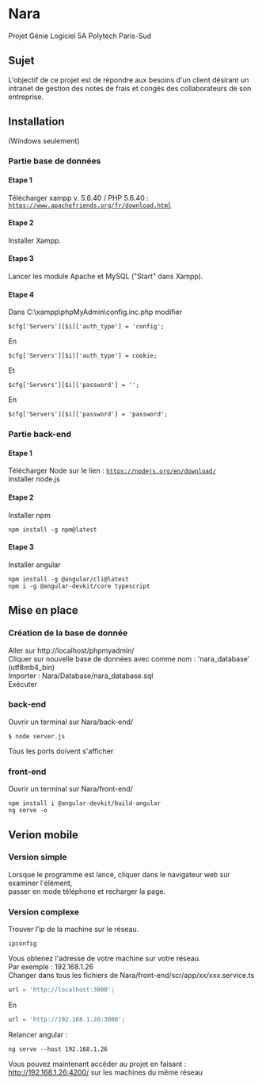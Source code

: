 # Nara
Projet Génie Logiciel 5A Polytech Paris-Sud

## Sujet

L'objectif de ce projet est de répondre aux besoins d'un client désirant un intranet de gestion des notes de frais et congés des collaborateurs de son entreprise. 

## Installation
(Windows seulement)

### Partie base de données

#### Etape 1
Télécharger xampp v. 5.6.40 / PHP 5.6.40 :
<a href="https://www.apachefriends.org/fr/download.html" target="_blank">`https://www.apachefriends.org/fr/download.html`</a>

#### Etape 2
Installer Xampp.

#### Etape 3
Lancer les module Apache et MySQL ("Start" dans Xampp).

#### Etape 4
Dans C:\xampp\phpMyAdmin\config.inc.php modifier 
```shell
$cfg['Servers'][$i]['auth_type'] = 'config';
```
En
```shell
$cfg['Servers'][$i]['auth_type'] = cookie;
```
Et
```shell
$cfg['Servers'][$i]['password'] = '';
```
En
```shell
$cfg['Servers'][$i]['password'] = 'password';
```
### Partie back-end

#### Etape 1
Télécharger Node sur le lien : 
<a href="https://nodejs.org/en/download/" target="_blank">`https://nodejs.org/en/download/`</a><br>
Installer node.js
#### Etape 2
Installer npm
```shell
npm install -g npm@latest
```
#### Etape 3
Installer angular
```shell
npm install -g @angular/cli@latest
npm i -g @angular-devkit/core typescript
```

## Mise en place 

### Création de la base de donnée

Aller sur http://localhost/phpmyadmin/<br>
Cliquer sur nouvelle base de données avec comme nom : 'nara_database' (utf8mb4_bin)<br>
Importer : Nara/Database/nara_database.sql<br>
Exécuter 

### back-end

Ouvrir un terminal sur Nara/back-end/
```shell
$ node server.js 
```
Tous les ports doivent s'afficher

### front-end

Ouvrir un terminal sur  Nara/front-end/
```shell
npm install i @angular-devkit/build-angular
ng serve -o
```

## Verion mobile 

### Version simple
Lorsque le programme est lancé, cliquer dans le navigateur web sur examiner l'élément, <br>
passer en mode téléphone et recharger la page.

### Version complexe
Trouver l’ip de la machine sur le réseau.
```shell
ipconfig
```
Vous obtenez l'adresse de votre machine sur votre réseau.<br>
Par exemple : 192.168.1.26<br>
Changer dans tous les fichiers de Nara/front-end/scr/app/xx/xxx.service.ts
```typescript
url = 'http://localhost:3000';
```
En
```typescript
url = 'http://192.168.1.26:3000';
```
Relancer angular :
```shell
ng serve --host 192.168.1.26
```
Vous pouvez maintenant accéder au projet en faisant : http://192.168.1.26:4200/ sur les machines du même réseau


